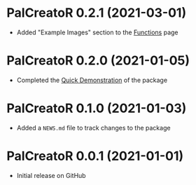 # PalCreatoR 0.2.1 (2021-03-01)

* Added "Example Images" section to the [Functions](https://genchanghsu.github.io/PalCreatoR/reference/index.html) page

# PalCreatoR 0.2.0 (2021-01-05)

* Completed the [Quick Demonstration](https://genchanghsu.github.io/PalCreatoR/articles/Quick_Demonstration.html) of the package

# PalCreatoR 0.1.0 (2021-01-03)

* Added a `NEWS.md` file to track changes to the package


# PalCreatoR 0.0.1 (2021-01-01)

* Initial release on GitHub




